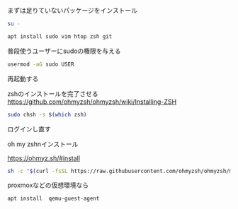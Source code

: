 
まずは足りていないパッケージをインストール

```bash
su -
```

```bash
apt install sudo vim htop zsh git
```

普段使うユーザーにsudoの権限を与える
```bash
usermod -aG sudo USER
```
再起動する

zshのインストールを完了させる
https://github.com/ohmyzsh/ohmyzsh/wiki/Installing-ZSH

```bash
sudo chsh -s $(which zsh)
```

ログインし直す

oh my zshnインストール

https://ohmyz.sh/#install
```bash
sh -c "$(curl -fsSL https://raw.githubusercontent.com/ohmyzsh/ohmyzsh/master/tools/install.sh)"
```

proxmoxなどの仮想環境なら

```bash
apt install  qemu-guest-agent
```
